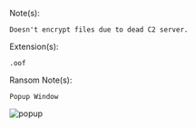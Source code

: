 Note(s):  
```
Doesn't encrypt files due to dead C2 server.
```
Extension(s): 
```
.oof
```
Ransom Note(s): 
```
Popup Window
```
![popup](https://github.com/user-attachments/assets/f6086489-676a-4f81-bff6-64e6df4cdee3)
